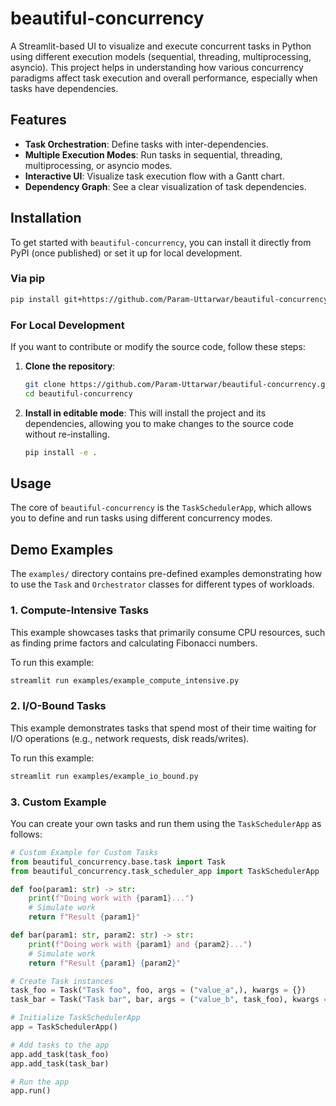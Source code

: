# beautiful-concurrency

A Streamlit-based UI to visualize and execute concurrent tasks in Python using different execution models (sequential, threading, multiprocessing, asyncio). This project helps in understanding how various concurrency paradigms affect task execution and overall performance, especially when tasks have dependencies.

## Features

- **Task Orchestration**: Define tasks with inter-dependencies.
- **Multiple Execution Modes**: Run tasks in sequential, threading, multiprocessing, or asyncio modes.
- **Interactive UI**: Visualize task execution flow with a Gantt chart.
- **Dependency Graph**: See a clear visualization of task dependencies.

## Installation

To get started with `beautiful-concurrency`, you can install it directly from PyPI (once published) or set it up for local development.

### Via pip

```bash
pip install git+https://github.com/Param-Uttarwar/beautiful-concurrency.git
```

### For Local Development

If you want to contribute or modify the source code, follow these steps:

1.  **Clone the repository**:
    ```bash
    git clone https://github.com/Param-Uttarwar/beautiful-concurrency.git
    cd beautiful-concurrency
    ```
2.  **Install in editable mode**: This will install the project and its dependencies, allowing you to make changes to the source code without re-installing.
    ```bash
    pip install -e .
    ```


## Usage

The core of `beautiful-concurrency` is the `TaskSchedulerApp`, which allows you to define and run tasks using different concurrency modes.


## Demo Examples

The `examples/` directory contains pre-defined examples demonstrating how to use the `Task` and `Orchestrator` classes for different types of workloads.

### 1. Compute-Intensive Tasks

This example showcases tasks that primarily consume CPU resources, such as finding prime factors and calculating Fibonacci numbers.

To run this example:

```bash
streamlit run examples/example_compute_intensive.py
```

### 2. I/O-Bound Tasks

This example demonstrates tasks that spend most of their time waiting for I/O operations (e.g., network requests, disk reads/writes).

To run this example:

```bash
streamlit run examples/example_io_bound.py
```
### 3. Custom Example
You can create your own tasks and run them using the `TaskSchedulerApp` as follows:

```python
# Custom Example for Custom Tasks
from beautiful_concurrency.base.task import Task
from beautiful_concurrency.task_scheduler_app import TaskSchedulerApp

def foo(param1: str) -> str:
    print(f"Doing work with {param1}...")
    # Simulate work
    return f"Result {param1}"

def bar(param1: str, param2: str) -> str: 
    print(f"Doing work with {param1} and {param2}...")
    # Simulate work
    return f"Result {param1} {param2}"

# Create Task instances
task_foo = Task("Task foo", foo, args = ("value_a",), kwargs = {}) 
task_bar = Task("Task bar", bar, args = ("value_b", task_foo), kwargs = {}) # Result of task_foo is passed as an argument to task_bar

# Initialize TaskSchedulerApp
app = TaskSchedulerApp()

# Add tasks to the app
app.add_task(task_foo)
app.add_task(task_bar)

# Run the app
app.run()
```